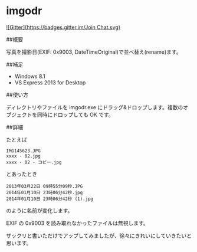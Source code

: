 imgodr
======
[![Gitter](https://badges.gitter.im/Join Chat.svg)](https://gitter.im/mar3/imgodr?utm_source=badge&utm_medium=badge&utm_campaign=pr-badge)

##概要

写真を撮影日(EXIF: 0x9003, DateTimeOriginal)で並べ替え(rename)ます。

##補足

- Windows 8.1
- VS Express 2013 for Desktop

##使い方

ディレクトリやファイルを imgodr.exe にドラッグ&ドロップします。複数のオブジェクトを同時にドロップしても OK です。

##詳細

たとえば

```
IMG145623.JPG
xxxx - 02.jpg
xxxx - 02 - コピー.jpg
```

とあったとき

```
2013年03月22日 09時55分09秒.JPG
2014年01月10日 23時06分42秒.jpg
2014年01月10日 23時06分42秒 (1).jpg
```

のように名前が変化します。

EXIF の 0x9003 を読み取れなかったファイルは無視します。

ザックリと書いただけでアップしてみましたが、徐々にきれいにしていきたいと思います。
